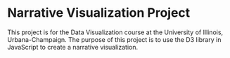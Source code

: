 # Narrative Visualization Project

This project is for the Data Visualization course at the University of Illinois, Urbana-Champaign. The purpose of this project is to use the D3 library in JavaScript to create a narrative visualization.
